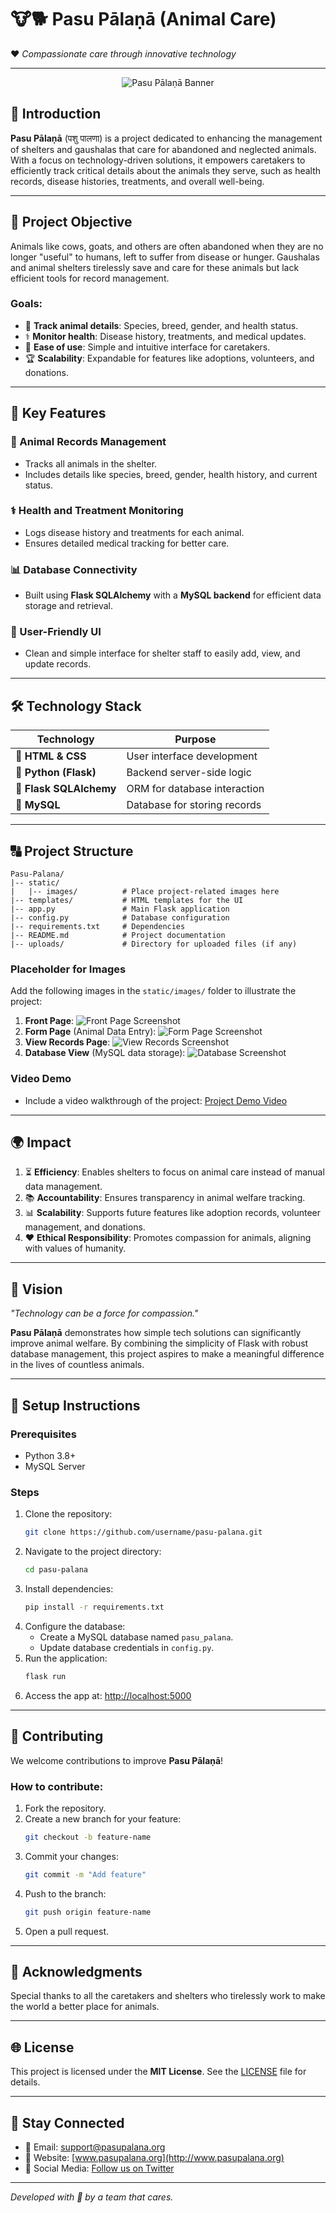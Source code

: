 # 🐮🐕 Pasu Pālaṇā (Animal Care)

❤️ *Compassionate care through innovative technology*

---

<p align="center">
  <img src="https://media.giphy.com/media/UVqus6TxDWbfsDc4jM/giphy.gif" alt="Pasu Pālaṇā Banner">
</p>

## 🔗 Introduction

**Pasu Pālaṇā** (पशु पालणा) is a project dedicated to enhancing the management of shelters and gaushalas that care for abandoned and neglected animals. With a focus on technology-driven solutions, it empowers caretakers to efficiently track critical details about the animals they serve, such as health records, disease histories, treatments, and overall well-being.

---

## 🎯 Project Objective

Animals like cows, goats, and others are often abandoned when they are no longer "useful" to humans, left to suffer from disease or hunger. Gaushalas and animal shelters tirelessly save and care for these animals but lack efficient tools for record management. 

### Goals:
- 📝 **Track animal details**: Species, breed, gender, and health status.
- ⚕️ **Monitor health**: Disease history, treatments, and medical updates.
- 🔄 **Ease of use**: Simple and intuitive interface for caretakers.
- 🏆 **Scalability**: Expandable for features like adoptions, volunteers, and donations.

---

## 🔬 Key Features

### 🐘 Animal Records Management
- Tracks all animals in the shelter.
- Includes details like species, breed, gender, health history, and current status.

### ⚕️ Health and Treatment Monitoring
- Logs disease history and treatments for each animal.
- Ensures detailed medical tracking for better care.

### 📊 Database Connectivity
- Built using **Flask SQLAlchemy** with a **MySQL backend** for efficient data storage and retrieval.

### 🌈 User-Friendly UI
- Clean and simple interface for shelter staff to easily add, view, and update records.

---

## 🛠️ Technology Stack

| Technology       | Purpose                           |
|------------------|-----------------------------------|
| 🔧 **HTML & CSS**  | User interface development      |
| 🔧 **Python (Flask)** | Backend server-side logic        |
| 🔧 **Flask SQLAlchemy** | ORM for database interaction      |
| 🔧 **MySQL**        | Database for storing records     |

---

## 🔠 Project Structure

```
Pasu-Palana/
|-- static/
|   |-- images/          # Place project-related images here
|-- templates/           # HTML templates for the UI
|-- app.py               # Main Flask application
|-- config.py            # Database configuration
|-- requirements.txt     # Dependencies
|-- README.md            # Project documentation
|-- uploads/             # Directory for uploaded files (if any)
```

### Placeholder for Images
Add the following images in the `static/images/` folder to illustrate the project:

1. **Front Page**:
   ![Front Page Screenshot](static/images/front_page.png)
2. **Form Page** (Animal Data Entry):
   ![Form Page Screenshot](static/images/form_page.png)
3. **View Records Page**:
   ![View Records Screenshot](static/images/view_records.png)
4. **Database View** (MySQL data storage):
   ![Database Screenshot](static/images/database_view.png)

### Video Demo
- Include a video walkthrough of the project:
  [Project Demo Video](https://example.com/demo-video)

---

## 🌍 Impact

1. ⏳ **Efficiency**: Enables shelters to focus on animal care instead of manual data management.
2. 📚 **Accountability**: Ensures transparency in animal welfare tracking.
3. 📊 **Scalability**: Supports future features like adoption records, volunteer management, and donations.
4. ❤️ **Ethical Responsibility**: Promotes compassion for animals, aligning with values of humanity.

---

## 🚀 Vision

*"Technology can be a force for compassion."*

**Pasu Pālaṇā** demonstrates how simple tech solutions can significantly improve animal welfare. By combining the simplicity of Flask with robust database management, this project aspires to make a meaningful difference in the lives of countless animals.

---

## 🔧 Setup Instructions

### Prerequisites
- Python 3.8+
- MySQL Server

### Steps
1. Clone the repository:
   ```bash
   git clone https://github.com/username/pasu-palana.git
   ```
2. Navigate to the project directory:
   ```bash
   cd pasu-palana
   ```
3. Install dependencies:
   ```bash
   pip install -r requirements.txt
   ```
4. Configure the database:
   - Create a MySQL database named `pasu_palana`.
   - Update database credentials in `config.py`.
5. Run the application:
   ```bash
   flask run
   ```
6. Access the app at:
   [http://localhost:5000](http://localhost:5000)

---

## 💛 Contributing

We welcome contributions to improve **Pasu Pālaṇā**! 

### How to contribute:
1. Fork the repository.
2. Create a new branch for your feature:
   ```bash
   git checkout -b feature-name
   ```
3. Commit your changes:
   ```bash
   git commit -m "Add feature"
   ```
4. Push to the branch:
   ```bash
   git push origin feature-name
   ```
5. Open a pull request.

---

## 🙏 Acknowledgments

Special thanks to all the caretakers and shelters who tirelessly work to make the world a better place for animals. 

---

## 🌐 License

This project is licensed under the **MIT License**. See the [LICENSE](LICENSE) file for details.

---

## 🔔 Stay Connected

- 📧 Email: [support@pasupalana.org](mailto:support@pasupalana.org)
- 🔗 Website: [www.pasupalana.org](http://www.pasupalana.org)
- 💌 Social Media: [Follow us on Twitter](http://twitter.com/pasupalana)

---

*Developed with 💖 by a team that cares.*
